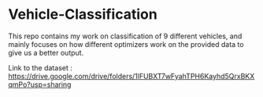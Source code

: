 # Vehicle-Classification
This repo contains my work on classification of 9 different vehicles, and mainly focuses on how different optimizers work on the provided data to give us a better output.

Link to the dataset : https://drive.google.com/drive/folders/1lFUBXT7wFyahTPH6Kayhd5QrxBKXqmPo?usp=sharing
